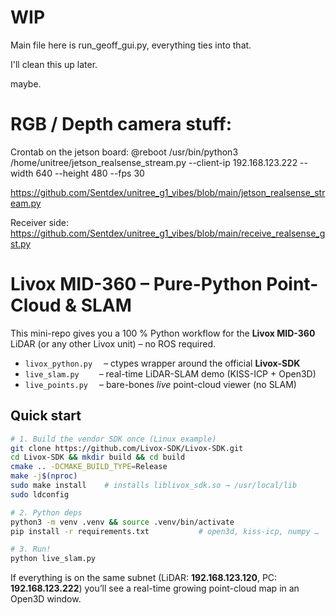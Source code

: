 # WIP

Main file here is run_geoff_gui.py, everything ties into that.

I'll clean this up later. 

maybe.

# RGB / Depth camera stuff:

Crontab on the jetson board:
@reboot /usr/bin/python3 /home/unitree/jetson_realsense_stream.py --client-ip 192.168.123.222 --width 640 --height 480 --fps 30

https://github.com/Sentdex/unitree_g1_vibes/blob/main/jetson_realsense_stream.py

Receiver side: 
https://github.com/Sentdex/unitree_g1_vibes/blob/main/receive_realsense_gst.py



# Livox MID-360 – Pure-Python Point-Cloud & SLAM

This mini-repo gives you a 100 % Python workflow for the **Livox MID-360** LiDAR
(or any other Livox unit) – no ROS required.

* ``livox_python.py``  – ctypes wrapper around the official **Livox-SDK**
* ``live_slam.py``    – real-time LiDAR-SLAM demo (KISS-ICP + Open3D)
* ``live_points.py``   – bare-bones *live* point-cloud viewer (no SLAM)

## Quick start

```bash
# 1. Build the vendor SDK once (Linux example)
git clone https://github.com/Livox-SDK/Livox-SDK.git
cd Livox-SDK && mkdir build && cd build
cmake .. -DCMAKE_BUILD_TYPE=Release
make -j$(nproc)
sudo make install    # installs liblivox_sdk.so → /usr/local/lib
sudo ldconfig

# 2. Python deps
python3 -m venv .venv && source .venv/bin/activate
pip install -r requirements.txt           # open3d, kiss-icp, numpy …

# 3. Run!
python live_slam.py
```

If everything is on the same subnet (LiDAR: **192.168.123.120**,
PC: **192.168.123.222**) you’ll see a real-time growing point-cloud map in an
Open3D window.

